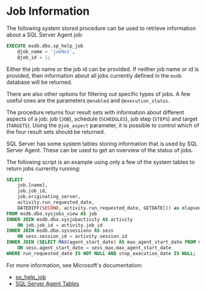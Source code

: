 # Job Information

The following system stored procedure can be used to retrieve information about a SQL Server Agent job:

```sql
EXECUTE msdb.dbo.sp_help_job
	@job_name = 'jobNo1',
	@job_id = 1;
```

Either the job name or the job id can be provided. If neither job name or id is provided, then information about all jobs currently defined in the `msdb` database will be returned.

There are also other options for filtering out specific types of jobs. A few useful ones are the parameters `@enabled` and `@execution_status`. 

The procedure returns four result sets with information about different aspects of a job: job (`JOB`), schedule (`SCHEDULES`), job step (`STEPS`) and target (`TARGETS`). Using the `@job_aspect` parameter, it is possible to control which of the four result sets should be returned.

SQL Server has some system tables storing information that is used by SQL Server Agent. These can be used to get an overview of the status of jobs.

The following script is an example using only a few of the system tables to return jobs currently running:

```sql
SELECT
    job.[name], 
    job.job_id, 
    job.originating_server, 
    activity.run_requested_date, 
    DATEDIFF(SECOND, activity.run_requested_date, GETDATE()) as elapsed
FROM msdb.dbo.sysjobs_view AS job
INNER JOIN msdb.dbo.sysjobactivity AS activity
    ON job.job_id = activity.job_id
INNER JOIN msdb.dbo.syssessions AS sess
    ON sess.session_id = activity.session_id
INNER JOIN (SELECT MAX(agent_start_date) AS max_agent_start_date FROM msdb.dbo.syssessions) AS sess_max
    ON sess.agent_start_date = sess_max.max_agent_start_date
WHERE run_requested_date IS NOT NULL AND stop_execution_date IS NULL;
```

For more information, see Microsoft's documentation:

- [sp_help_job](https://docs.microsoft.com/en-us/sql/relational-databases/system-stored-procedures/sp-help-job-transact-sql?view=sql-server-ver16)
- [SQL Server Agent Tables](https://docs.microsoft.com/en-us/sql/relational-databases/system-tables/sql-server-agent-tables-transact-sql?view=sql-server-ver16)
